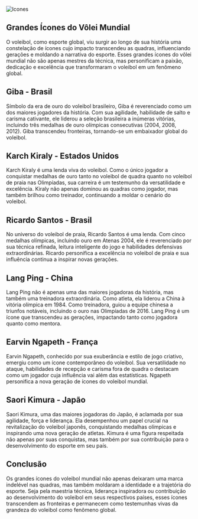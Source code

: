 ![Icones](https://www.dialethoseventos.com.br/assets-custom/img/palestrantes/giba-volei-28042023-105144.jpg)

## Grandes Ícones do Vôlei Mundial
O voleibol, como esporte global, viu surgir ao longo de sua história uma constelação de ícones cujo impacto transcendeu as quadras, influenciando gerações e moldando a narrativa do esporte. Esses grandes ícones do vôlei mundial não são apenas mestres da técnica, mas personificam a paixão, dedicação e excelência que transformaram o voleibol em um fenômeno global.
## Giba - Brasil
Símbolo da era de ouro do voleibol brasileiro, Giba é reverenciado como um dos maiores jogadores da história. Com sua agilidade, habilidade de salto e carisma cativante, ele liderou a seleção brasileira a inúmeras vitórias, incluindo três medalhas de ouro olímpicas consecutivas (2004, 2008, 2012). Giba transcendeu fronteiras, tornando-se um embaixador global do voleibol.
## Karch Kiraly - Estados Unidos
Karch Kiraly é uma lenda viva do voleibol. Como o único jogador a conquistar medalhas de ouro tanto no voleibol de quadra quanto no voleibol de praia nas Olimpíadas, sua carreira é um testemunho da versatilidade e excelência. Kiraly não apenas dominou as quadras como jogador, mas também brilhou como treinador, continuando a moldar o cenário do voleibol.
## Ricardo Santos - Brasil
No universo do voleibol de praia, Ricardo Santos é uma lenda. Com cinco medalhas olímpicas, incluindo ouro em Atenas 2004, ele é reverenciado por sua técnica refinada, leitura inteligente do jogo e habilidades defensivas extraordinárias. Ricardo personifica a excelência no voleibol de praia e sua influência continua a inspirar novas gerações.
## Lang Ping - China
Lang Ping não é apenas uma das maiores jogadoras da história, mas também uma treinadora extraordinária. Como atleta, ela liderou a China à vitória olímpica em 1984. Como treinadora, guiou a equipe chinesa a triunfos notáveis, incluindo o ouro nas Olimpíadas de 2016. Lang Ping é um ícone que transcendeu as gerações, impactando tanto como jogadora quanto como mentora.
## Earvin Ngapeth - França
Earvin Ngapeth, conhecido por sua exuberância e estilo de jogo criativo, emergiu como um ícone contemporâneo do voleibol. Sua versatilidade no ataque, habilidades de recepção e carisma fora de quadra o destacam como um jogador cuja influência vai além das estatísticas. Ngapeth personifica a nova geração de ícones do voleibol mundial.
## Saori Kimura - Japão
Saori Kimura, uma das maiores jogadoras do Japão, é aclamada por sua agilidade, força e liderança. Ela desempenhou um papel crucial na revitalização do voleibol japonês, conquistando medalhas olímpicas e inspirando uma nova geração de atletas. Kimura é uma figura respeitada não apenas por suas conquistas, mas também por sua contribuição para o desenvolvimento do esporte em seu país.
## Conclusão
Os grandes ícones do voleibol mundial não apenas deixaram uma marca indelével nas quadras, mas também moldaram a identidade e a trajetória do esporte. Seja pela maestria técnica, liderança inspiradora ou contribuição ao desenvolvimento do voleibol em seus respectivos países, esses ícones transcendem as fronteiras e permanecem como testemunhas vivas da grandeza do voleibol como fenômeno global.